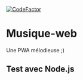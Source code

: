 [![CodeFactor](https://www.codefactor.io/repository/github/yaperson/musique-web/badge)](https://www.codefactor.io/repository/github/yaperson/musique-web)

# Musique-web
Une PWA mélodieuse ;)

## Test avec Node.js
